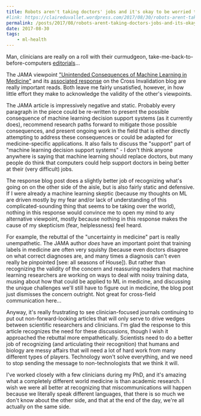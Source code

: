 ```yaml
---
title: Robots aren't taking doctors' jobs and it's okay to be worried they might
#link: https://claireduvallet.wordpress.com/2017/08/30/robots-arent-taking-doctors-jobs-and-its-okay-to-be-worried-they-might/
permalink: /posts/2017/08/robots-arent-taking-doctors-jobs-and-its-okay-to-be-worried-they-might
date: 2017-08-30
tags:
    - ml-health
---
```



Man, clinicians are really on a roll with their curmudgeon, take-me-back-to-before-computers [editorials](http://www.nejm.org/doi/10.1056/NEJMe1516564)...

The JAMA viewpoint ["Unintended Consequences of Machine Learning in Medicine"](http://jamanetwork.com/journals/jama/fullarticle/2645762) and its [associated response](https://crossinvalidation.com/2017/08/15/are-physicians-worried-about-computers-machine-learning-their-jobs/) on the Cross Invalidation blog are really important reads. Both leave me fairly unsatisfied, however, in how little effort they make to acknowledge the validity of the other's viewpoints.  

The JAMA article is impressively negative and static. Probably every paragraph in the piece could be re-written to present the possible consequence of machine learning decision support systems (as it currently does), recommend research paths forward to mitigate those possible consequences, and present ongoing work in the field that is either directly attempting to address these consequences or could be adapted for medicine-specific applications. It also fails to discuss the "support" part of "machine learning decision support systems" - I don't think anyone anywhere is saying that machine learning should replace doctors, but many people do think that computers could help support doctors in being better at their (very difficult) jobs.

The response blog post does a slightly better job of recognizing what's going on on the other side of the aisle, but is also fairly static and defensive. If I were already a machine learning skeptic (because my thoughts on ML are driven mostly by my fear and/or lack of understanding of this complicated-sounding thing that seems to be taking over the world), nothing in this response would convince me to open my mind to any alternative viewpoint, mostly because nothing in this response makes the cause of my skepticism (fear, helplessness) feel heard.

For example, the rebuttal of the "uncertainty in medicine" part is really unempathetic. The JAMA author _does_ have an important point that training labels in medicine are often very squishy (because even doctors disagree on what correct diagnoses are, and many times a diagnosis can't even really be pinpointed [see: all seasons of House]). But rather than recognizing the validity of the concern and reassuring readers that machine learning researchers are working on ways to deal with noisy training data, musing about how that could be applied to ML in medicine, and discussing the unique challenges we'll still have to figure out in medicine, the blog post just dismisses the concern outright. Not great for cross-field communication here...

Anyway, it's really frustrating to see clinician-focused journals continuing to put out non-forward-looking articles that will only serve to drive wedges between scientific researchers and clinicians. I'm glad the response to this article recognizes the need for these discussions, though I wish it approached the rebuttal more empathetically. Scientists need to do a better job of recognizing (and articulating their recognition) that humans and biology are messy affairs that will need a lot of hard work from many different types of players. Technology won't solve everything, and we need to stop sending the message to non-technologists that we think it will.

I've worked closely with a few clinicians during my PhD, and it's amazing what a completely different world medicine is than academic research. I wish we were all better at recognizing that miscommunications will happen because we literally speak different languages, that there is so much we don't know about the other side, and that at the end of the day, we're all actually on the same side.

